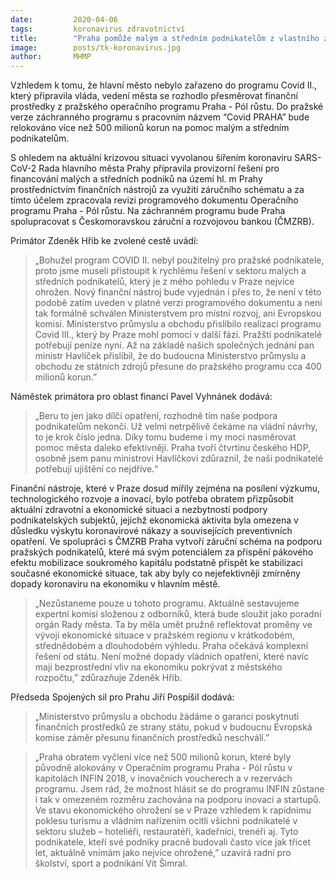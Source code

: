 ```yaml
---
date:         2020-04-06
tags:         koronavirus zdravotnictví
title:        "Praha pomůže malým a středním podnikatelům z vlastního záchranného operačního programu"
image: 	      posts/tk-koronavirus.jpg
author:       MHMP
---
```


Vzhledem k tomu, že hlavní město nebylo zařazeno do programu Covid II., který připravila vláda, vedení města se rozhodlo přesměrovat finanční prostředky z pražského operačního programu Praha - Pól růstu. Do pražské verze záchranného programu s pracovním názvem “Covid PRAHA” bude relokováno více než 500 milionů korun na pomoc malým a středním podnikatelům.

S ohledem na aktuální krizovou situaci vyvolanou šířením koronaviru SARS-CoV-2 Rada hlavního města Prahy připravila provizorní řešení pro financování malých a středních podniků na území hl. m Prahy prostřednictvím finančních nástrojů za využití záručního schématu a za tímto účelem zpracovala revizi programového dokumentu Operačního programu Praha - Pól růstu. Na záchranném programu bude Praha spolupracovat s Českomoravskou záruční a rozvojovou bankou (ČMZRB).

Primátor Zdeněk Hřib ke zvolené cestě uvádí: 

> „Bohužel program COVID II. nebyl použitelný pro pražské podnikatele, proto jsme museli přistoupit k rychlému řešení v sektoru malých a středních podnikatelů, který je z mého pohledu v Praze nejvíce ohrožen. Nový finanční nástroj bude vyjednán i přes to, že není v této podobě zatím uveden v platné verzi programového dokumentu a není tak formálně schválen Ministerstvem pro místní rozvoj, ani Evropskou komisí. Ministerstvo průmyslu a obchodu přislíbilo realizaci programu Covid III., který by Praze mohl pomoci v další fázi. Pražští podnikatelé potřebují peníze nyní. Až na základě našich společných jednání pan ministr Havlíček přislíbil, že do budoucna Ministerstvo průmyslu a obchodu ze státních zdrojů přesune do pražského programu cca 400 milionů korun.”

Náměstek primátora pro oblast financí Pavel Vyhnánek dodává: 

> „Beru to jen jako dílčí opatření, rozhodně tím naše podpora podnikatelům nekončí. Už velmi netrpělivě čekáme na vládní návrhy, to je krok číslo jedna. Díky tomu budeme i my moci nasměrovat pomoc města daleko efektivněji. Praha tvoří čtvrtinu českého HDP, osobně jsem panu ministrovi Havlíčkovi zdůraznil, že naši podnikatelé potřebují ujištění co nejdříve.“

Finanční nástroje, které v Praze dosud mířily zejména na posílení výzkumu, technologického rozvoje a inovací, bylo potřeba obratem přizpůsobit aktuální zdravotní a ekonomické situaci a nezbytnosti podpory podnikatelských subjektů, jejichž ekonomická aktivita byla omezena v důsledku výskytu koronavirové nákazy a souvisejících preventivních opatření. Ve spolupráci s ČMZRB Praha vytvoří záruční schéma na podporu pražských podnikatelů, které má svým potenciálem za přispění pákového efektu mobilizace soukromého kapitálu podstatně přispět ke stabilizaci současné ekonomické situace, tak aby byly co nejefektivněji zmírněny dopady koronaviru na ekonomiku v hlavním městě.

> „Nezůstaneme pouze u tohoto programu. Aktuálně sestavujeme expertní komisi složenou z odborníků, která bude sloužit jako poradní orgán Rady města. Ta by měla umět pružně reflektovat proměny ve vývoji ekonomické situace v pražském regionu v krátkodobém, střednědobém a dlouhodobém výhledu. Praha očekává komplexní řešení od státu. Není možné dopady vládních opatření, které navíc mají bezprostřední vliv na ekonomiku pokrývat z městského rozpočtu,” zdůrazňuje Zdeněk Hřib.

Předseda Spojených sil pro Prahu Jiří Pospíšil dodává: 

> „Ministerstvo průmyslu a obchodu žádáme o garanci poskytnutí finančních prostředků ze strany státu, pokud v budoucnu Evropská komise záměr přesunu finančních prostředků neschválí.”

 > „Praha obratem vyčlení více než 500 milionů korun, které byly původně alokovány v Operačním programu Praha - Pól růstu v kapitolách INFIN 2018, v inovačních voucherech a v rezervách programu. Jsem rád, že možnost hlásit se do programu INFIN zůstane i tak v omezeném rozměru zachována na podporu inovací a startupů. Ve stavu ekonomického ohrožení se v Praze vzhledem k rapidnímu poklesu turismu a vládním nařízením ocitli všichni podnikatelé v sektoru služeb – hoteliéři, restauratéři, kadeřníci, trenéři aj. Tyto podnikatele, kteří své podniky pracně budovali často více jak třicet let, aktuálně vnímám jako nejvíce ohrožené,” uzavírá radní pro školství, sport a podnikání Vít Šimral.


